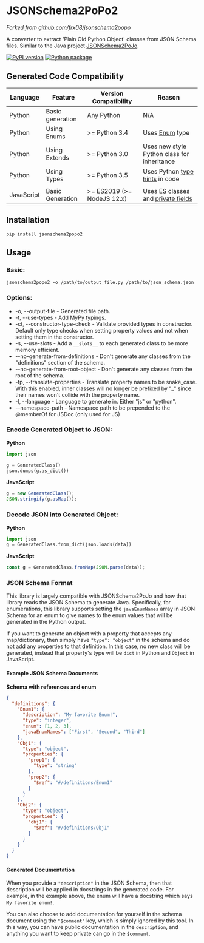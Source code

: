 # JSONSchema2PoPo2
*Forked from [github.com/frx08/jsonschema2popo](https://github.com/frx08/jsonschema2popo)*

A converter to extract 'Plain Old Python Object' classes from JSON Schema files.
Similar to the Java project [JSONSchema2PoJo](https://github.com/joelittlejohn/jsonschema2pojo/).

[![PyPI version](https://badge.fury.io/py/JSONSchema2PoPo2.svg)](https://pypi.org/project/JSONSchema2PoPo2/) [![Python package](https://github.com/MikeDombo/JSONSchema2PoPo2/workflows/Python%20package/badge.svg?branch=master)](https://github.com/MikeDombo/JSONSchema2PoPo2/actions?query=workflow%3A"Python+package")

## Generated Code Compatibility

| Language | Feature | Version Compatibility | Reason |
| -------- | ------- | --------------------- | ------ |
| Python | Basic generation | Any Python | N/A |
| Python | Using Enums | \>= Python  3.4 | Uses [Enum](https://docs.python.org/3/library/enum.html) type |
| Python | Using Extends | \>= Python  3.0 | Uses new style Python class for inheritance |
| Python | Using Types | \>= Python  3.5 | Uses Python [type hints](https://www.python.org/dev/peps/pep-0484/) in code
|  |  |  |
| JavaScript | Basic Generation | \>= ES2019 (\>= NodeJS 12.x) | Uses ES [classes](https://developer.mozilla.org/en-US/docs/Web/JavaScript/Reference/Classes) and [private fields](https://developer.mozilla.org/en-US/docs/Web/JavaScript/Reference/Classes/Private_class_fields)

## Installation
```
pip install jsonschema2popo2
```

## Usage

### Basic:
```
jsonschema2popo2 -o /path/to/output_file.py /path/to/json_schema.json
```
    
### Options:
- -o, --output-file - Generated file path.
- -t, --use-types - Add MyPy typings.
- -ct, --constructor-type-check - Validate provided types in constructor. Default only type checks when setting property values and not when setting them in the constructor.
- -s, --use-slots - Add a `__slots__` to each generated class to be more memory efficient.
- --no-generate-from-definitions - Don't generate any classes from the "definitions" section of the schema.
- --no-generate-from-root-object - Don't generate any classes from the root of the schema.
- -tp, --translate-properties - Translate property names to be snake_case. With this enabled, inner classes will no longer be prefixed by "_" since their names won't collide with the property name.
- -l, --language - Language to generate in. Either "js" or "python".
- --namespace-path - Namespace path to be prepended to the @memberOf for JSDoc (only used for JS)

### Encode Generated Object to JSON:
**Python**
```python
import json

g = GeneratedClass()
json.dumps(g.as_dict())
```
**JavaScript**
```javascript
g = new GeneratedClass();
JSON.stringify(g.asMap());
```

### Decode JSON into Generated Object:
**Python**
```python
import json
g = GeneratedClass.from_dict(json.loads(data))
```
**JavaScript**
```javascript
const g = GeneratedClass.fromMap(JSON.parse(data));
```

### JSON Schema Format
This library is largely compatible with JSONSchema2PoJo and how that library reads the JSON Schema to generate Java.
Specifically, for enumerations, this library supports setting the `javaEnumNames` array in JSON Schema for an enum to give names
to the enum values that will be generated in the Python output.

If you want to generate an object with a property that accepts any map/dictionary, then simply have `"type": "object"` in the schema
and do not add any properties to that definition. In this case, no new class will be generated, instead that property's type
will be `dict` in Python and `Object` in JavaScript.

#### Example JSON Schema Documents

**Schema with references and enum**
```json
{
  "definitions": {
    "Enum1": {
      "description": "My favorite Enum!",
      "type": "integer",
      "enum": [1, 2, 3],
      "javaEnumNames": ["First", "Second", "Third"]
    },
    "Obj1": {
      "type": "object",
      "properties": {
        "prop1": {
          "type": "string"
        },
        "prop2": {
          "$ref": "#/definitions/Enum1"
        }
      }
    },
    "Obj2": {
      "type": "object",
      "properties": {
        "obj1": {
          "$ref": "#/definitions/Obj1"
        }
      }
    }
  }
}
```

#### Generated Documentation

When you provide a `"description"` in the JSON Schema, then that description will be applied in docstrings in the generated
code. For example, in the example above, the enum will have a docstring which says `My favorite enum!`. 

You can also choose to add documentation for yourself in the schema document using the `"$comment"` key, which is simply
ignored by this tool. In this way, you can have public documentation in the `description`, and anything you want to keep private
can go in the `$comment`.